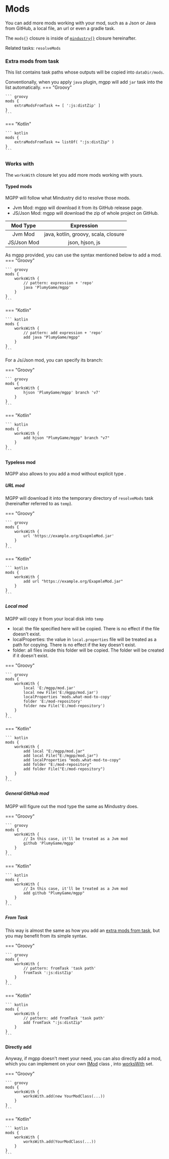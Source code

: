 # Mods

You can add more mods working with your mod, such as a Json or Java from GitHub,
a local file, an url or even a gradle task.

The `mods{}` closure is inside of [`mindustry{}`](overview.md) closure hereinafter.

Related tasks: `resolveMods`

### Extra mods from task

This list contains task paths whose outputs will be copied into `dataDir/mods`.

Conventionally, when you apply `java` plugin,
mgpp will add `jar` task into the list automatically.
=== "Groovy"

    ``` groovy
    mods {
        extraModsFromTask += [ ':js:distZip' ]
    }
    ```

=== "Kotlin"

    ``` kotlin
    mods {
        extraModsFromTask += listOf( ":js:distZip" )
    }
    ```

### Works with

The `worksWith` closure let you add more mods working with yours.

#### Typed mods

MGPP will follow what Mindustry did to resolve those mods.

- Jvm Mod: mgpp will download it from its GitHub release page.
- JS/Json Mod: mgpp will download the zip of whole project on GitHub.

|  Mod Type   |              Expression              |
|:-----------:|:------------------------------------:|
|   Jvm Mod   | java, kotlin, groovy, scala, closure |
| JS/Json Mod |           json, hjson, js            |

As mgpp provided, you can use the syntax mentioned below to add a mod.
=== "Groovy"

    ``` groovy
    mods {
        worksWith {
            // pattern: expression + 'repo'
            java 'PlumyGame/mgpp'
        }
    }
    ```

=== "Kotlin"

    ``` kotlin
    mods {
        worksWith {
            // pattern: add expression + 'repo'
            add java "PlumyGame/mgpp"
        }
    }
    ```

For a Js/Json mod, you can specify its branch:

=== "Groovy"

    ``` groovy
    mods {
        worksWith {
            hjson 'PlumyGame/mgpp' branch 'v7'
        }
    }
    ```

=== "Kotlin"

    ``` kotlin
    mods {
        worksWith {
            add hjson "PlumyGame/mgpp" branch "v7"
        }
    }
    ```

#### Typeless mod

MGPP also allows to you add a mod without explicit type .

##### URL mod

MGPP will download it into the temporary directory of `resolveMods` task (hereinafter referred to as `temp`).

=== "Groovy"

    ``` groovy
    mods {
        worksWith {
            url 'https://example.org/ExapmleMod.jar'
        }
    }
    ```

=== "Kotlin"

    ``` kotlin
    mods {
        worksWith {
            add url "https://example.org/ExapmleMod.jar"
        }
    }
    ```

##### Local mod

MGPP will copy it from your local disk into `temp`

- local: the file specified here will be copied.
There is no effect if the file doesn't exist.
- localProperties: the value in `local.properties` file will be treated as a path for copying.
There is no effect if the key doesn't exist.
- folder: all files inside this folder will be copied.
The folder will be created if it doesn't exist.

=== "Groovy"

    ``` groovy
    mods {
        worksWith {
            local 'E:/mgpp/mod.jar'
            local new File('E:/mgpp/mod.jar')
            localProperties 'mods.what-mod-to-copy'
            folder 'E:/mod-repository'
            folder new File('E:/mod-repository')
        }
    }
    ```

=== "Kotlin"

    ``` kotlin
    mods {
        worksWith {
            add local "E:/mgpp/mod.jar"
            add local File("E:/mgpp/mod.jar")
            add localProperties "mods.what-mod-to-copy"
            add folder "E:/mod-repository"
            add folder File("E:/mod-repository")
        }
    }
    ```

##### General GitHub mod

MGPP will figure out the mod type the same as Mindustry does.

=== "Groovy"

    ``` groovy
    mods {
        worksWith {
            // In this case, it'll be treated as a Jvm mod
            github 'PlumyGame/mgpp'
        }
    }
    ```

=== "Kotlin"

    ``` kotlin
    mods {
        worksWith {
            // In this case, it'll be treated as a Jvm mod
            add github "PlumyGame/mgpp"
        }
    }
    ```

##### From Task
This way is almost the same as how you add an [extra mods from task](#extra-mods-from-task),
but you may benefit from its simple syntax.

=== "Groovy"

    ``` groovy
    mods {
        worksWith {
            // pattern: fromTask 'task path'
            fromTask ':js:distZip'
        }
    }
    ```

=== "Kotlin"

    ``` kotlin
    mods {
        worksWith {
            // pattern: add fromTask 'task path'
            add fromTask ":js:distZip"
        }
    }
    ```

#### Directly add
Anyway, if mgpp doesn't meet your need,
you can also directly add a mod,
which you can implement on your own [IMod](https://plumygame.github.io/mgppDoc/main/io.github.liplum.mindustry/-i-mod/index.html) class
, into [worksWith](https://plumygame.github.io/mgppDoc/main/io.github.liplum.mindustry/-mods-spec/index.html#-520366566%2FProperties%2F-140426848) set.

=== "Groovy"

    ``` groovy
    mods {
        worksWith {
            worksWith.add(new YourModClass(...))
        }
    }
    ```

=== "Kotlin"

    ``` kotlin
    mods {
        worksWith {
            worksWith.add(YourModClass(...))
        }
    }
    ```
